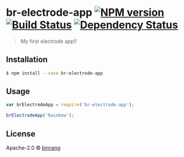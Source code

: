 # br-electrode-app [![NPM version][npm-image]][npm-url] [![Build Status][travis-image]][travis-url] [![Dependency Status][daviddm-image]][daviddm-url]
> My first electrode app!!

## Installation

```sh
$ npm install --save br-electrode-app
```

## Usage

```js
var brElectrodeApp = require('br-electrode-app');

brElectrodeApp('Rainbow');
```
## License

Apache-2.0 © [binrang]()


[npm-image]: https://badge.fury.io/js/br-electrode-app.svg
[npm-url]: https://npmjs.org/package/br-electrode-app
[travis-image]: https://travis-ci.org/binrang/br-electrode-app.svg?branch=master
[travis-url]: https://travis-ci.org/binrang/br-electrode-app
[daviddm-image]: https://david-dm.org/binrang/br-electrode-app.svg?theme=shields.io
[daviddm-url]: https://david-dm.org/binrang/br-electrode-app
